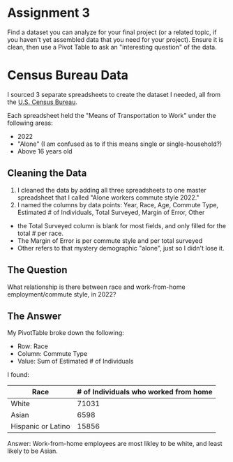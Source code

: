 # Assignment 3

Find a dataset you can analyze for your final project (or a related topic, if you haven't yet assembled data that you need for your project). Ensure it is clean, then use a Pivot Table to ask an "interesting question" of the data.

# Census Bureau Data

I sourced 3 separate spreadsheets to create the dataset I needed, all from the [U.S. Census Bureau](https://data.census.gov/table/ACSDT1Y2022.B08105A?q=worked+from+home+in+district+of+columbia+in+2022).

Each spreadsheet held the "Means of Transportation to Work" under the following areas:
* 2022
* "Alone" (I am confused as to if this means single or single-household?)
* Above 16 years old

## Cleaning the Data

1. I cleaned the data by adding all three spreadsheets to one master spreadsheet that I called "Alone workers commute style 2022."
2. I named the columns by data points: Year, Race, Age, Commute Type, Estimated # of Individuals, Total Surveyed, Margin of Error, Other
* the Total Surveyed column is blank for most fields, and only filled for the total # per race.
* The Margin of Error is per commute style and per total surveyed
* Other refers to that mystery demographic "alone", just so I didn't lose it.

## The Question
What relationship is there between race and work-from-home employment/commute style, in 2022?

## The Answer
My PivotTable broke down the following:
* Row: Race
* Column: Commute Type
* Value: Sum of Estimated # of Individuals

I found: 

| Race | # of Individuals who worked from home | 
| --- | ---|
| White | 71031|
| Asian | 6598|
| Hispanic or Latino |15856|

Answer: Work-from-home employees are most likley to be white, and least likely to be Asian. 

